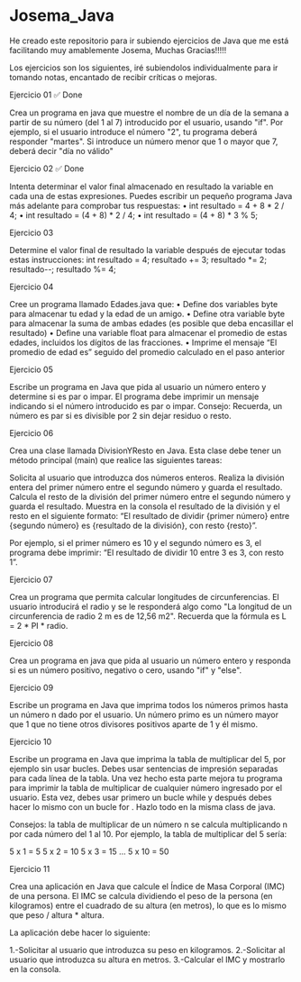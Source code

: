 # Josema_Java

He creado este repositorio para ir subiendo ejercicios de Java que me está facilitando muy amablemente Josema, Muchas Gracias!!!!!

Los ejercicios son los siguientes, iré subiendolos individualmente para ir tomando notas, encantado de recibir críticas o mejoras.


Ejercicio 01 ✅ Done

Crea un programa en java que muestre el nombre de un día de la semana a
partir de su número (del 1 al 7) introducido por el usuario, usando "if".
Por ejemplo, si el usuario introduce el número "2", tu programa deberá responder "martes".
Si introduce un número menor que 1 o mayor que 7, deberá decir "día no válido"


Ejercicio 02 ✅ Done


Intenta determinar el valor final almacenado en resultado la variable en cada
una de estas expresiones. Puedes escribir un pequeño programa Java más
adelante para comprobar tus respuestas:
• int resultado = 4 + 8 * 2 / 4;
• int resultado = (4 + 8) * 2 / 4;
• int resultado = (4 + 8) * 3 % 5;


Ejercicio 03

Determine el valor final de resultado la variable después de ejecutar todas estas
instrucciones:
int resultado = 4;
resultado += 3;
resultado *= 2;
resultado--;
resultado %= 4;


Ejercicio 04

Cree un programa llamado Edades.java que:
• Define dos variables byte para almacenar tu edad y la edad de un amigo.
• Define otra variable byte para almacenar la suma de ambas edades (es
posible que deba encasillar el resultado)
• Define una variable float para almacenar el promedio de estas edades,
incluidos los dígitos de las fracciones.
• Imprime el mensaje “El promedio de edad es” seguido del promedio
calculado en el paso anterior


Ejercicio 05

Escribe un programa en Java que pida al usuario un número entero y determine si es par o impar. El programa debe imprimir un mensaje indicando si el número introducido es par o impar. 
Consejo: 
Recuerda, un número es par si es divisible por 2 sin dejar residuo o resto.


Ejercicio 06

Crea una clase llamada DivisionYResto en Java. Esta clase debe tener un método principal (main) que realice las siguientes tareas:

Solicita al usuario que introduzca dos números enteros.
Realiza la división entera del primer número entre el segundo número y guarda el resultado.
Calcula el resto de la división del primer número entre el segundo número y guarda el resultado.
Muestra en la consola el resultado de la división y el resto en el siguiente formato: “El resultado de dividir {primer número} entre {segundo número} es {resultado de la división}, con resto {resto}”.

Por ejemplo, si el primer número es 10 y el segundo número es 3, el programa debe imprimir: “El resultado de dividir 10 entre 3 es 3, con resto 1”.


Ejercicio 07

 Crea un programa que permita calcular longitudes de circunferencias. 
 El usuario introducirá el radio y se le responderá algo como 
 "La longitud de un circunferencia de radio 2 m es de 12,56 m2". 
 Recuerda que la fórmula es L = 2 * PI * radio. 


Ejercicio 08

Crea un programa en java que pida al usuario un número entero y responda 
si es un número positivo, negativo o cero, usando "if" y "else".


Ejercicio 09

Escribe un programa en Java que imprima todos los números primos hasta un número n dado por el usuario. Un número primo es un número mayor que 1 que no tiene otros divisores positivos aparte de 1 y él mismo.


Ejercicio 10

Escribe un programa en Java que imprima la tabla de multiplicar del 5, por ejemplo sin usar bucles. Debes usar sentencias de impresión separadas para cada línea de la tabla. 
Una vez hecho esta parte mejora tu programa para imprimir la tabla de multiplicar de cualquier número ingresado por el usuario. Esta vez, debes usar primero  un bucle while y después debes hacer lo mismo con un bucle for .
Hazlo todo en la misma class de java.

Consejos: 
la tabla de multiplicar de un número n se calcula multiplicando n por cada número del 1 al 10. Por ejemplo, la tabla de multiplicar del 5 sería:

5 x 1 = 5
5 x 2 = 10
5 x 3 = 15
...
5 x 10 = 50


Ejercicio 11

Crea una aplicación en Java que calcule el Índice de Masa Corporal (IMC) de una persona. El IMC se calcula dividiendo el peso de la persona (en kilogramos) entre el cuadrado de su altura (en metros), lo que es lo mismo que peso  / altura * altura.

La aplicación debe hacer lo siguiente:

1.-Solicitar al usuario que introduzca su peso en kilogramos.
2.-Solicitar al usuario que introduzca su altura en metros.
3.-Calcular el IMC y mostrarlo en la consola.

